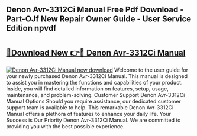 ## Denon Avr-3312Ci Manual Free Pdf Download - Part-OJf New Repair Owner Guide - User Service Edition npvdf

# <h2><a href="http://bc42220.oget.top/?id=Denon+Avr-3312Ci+Manual">🔗Download New 👉🔴 Denon Avr-3312Ci Manual</a></h2>

[![Denon Avr-3312Ci Manual new download](https://i.imgur.com/5g1atiW.png)](http://bc42220.oget.top/?id=Denon+Avr-3312Ci+Manual)
Welcome to the user guide for your newly purchased Denon Avr-3312Ci Manual. This manual is designed to assist you in mastering the functions and capabilities of your product. Inside, you will find detailed information on features, setup, usage, maintenance, and problem-solving. Customer Support Denon Avr-3312Ci Manual Options Should you require assistance, our dedicated customer support team is available to help. This remarkable Denon Avr-3312Ci Manual offers a plethora of features to enhance your daily life. Your Success is Our Priority Denon Avr-3312Ci Manual. We are committed to providing you with the best possible experience.
